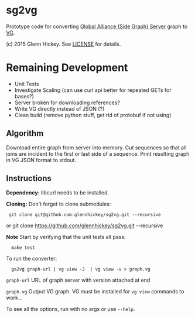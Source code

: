 # sg2vg
Prototype code for converting [Global Alliance (Side Graph) Server](https://github.com/ga4gh/schemas/wiki/Human-Genome-Variation-Reference-(HGVR)-Pilot-Project#graph-format) graph to [VG](https://github.com/ekg/vg).

(c) 2015 Glenn Hickey. See [LICENSE](https://github.com/glennhickey/hal2sg/blob/development/LICENSE) for details.

# Remaining Development 

* Unit Tests
* Investigate Scaling (can use curl api better for repeated GETs for bases?)
* Server broken for downloading references?
* Write VG directly instead of JSON (?)
* Clean build (remove python stuff, get rid of protobuf if not using)

## Algorithm

Download entire graph from server into memory.  Cut sequences so that all joins are incident to the first or last side of a sequence.  Print resulting graph in VG JSON format to stdout. 

## Instructions

**Dependency:** libcurl needs to be installed.

**Cloning:** Don't forget to clone submodules:

     git clone git@github.com:glennhickey/sg2vg.git --recursive
or
     git clone https://github.com/glennhickey/sg2vg.git --recursive

**Note** Start by verifying that the unit tests all pass:

	  make test

To run the converter:

	  ga2vg graph-url | vg view -J  | vg view -v > graph.vg

`graph-url` URL of graph server with version attached at end

`graph.vg` Output VG graph.  VG must be installed for `vg view` commands to work...

To see all the options, run with no args or use `--help`.

